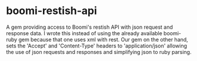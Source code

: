 # boomi-restish-api
A gem providing access to Boomi's restish API with json request and response data.
I wrote this instead of using the already available boomi-ruby gem because that one uses xml with rest. Our gem on the other hand, sets the 'Accept' and 'Content-Type' headers to 'application/json' allowing the use of json requests and responses and simplifying json to ruby parsing.
